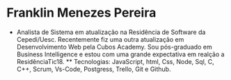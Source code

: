# Franklin Menezes Pereira

* Analista de Sistema em atualização na Residência de Software da Cepedi/Uesc. Recentemente fiz uma outra atualização em Desenvolvimento Web pela Cubos Academy. Sou pós-graduado em Business Intelligence e estou com uma grande expectativa em realção a ResidênciaTic18.
** Tecnologias: JavaScript, html, Css, Node, Sql, C, C++, Scrum, Vs-Code, Postgress, Trello, Git e Github.